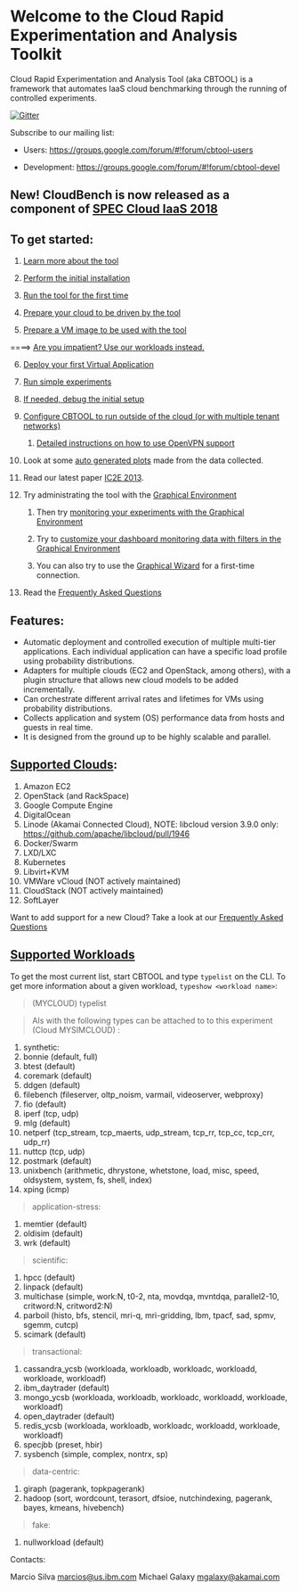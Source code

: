 # Welcome to the Cloud Rapid Experimentation and Analysis Toolkit

Cloud Rapid Experimentation and Analysis Tool (aka CBTOOL) is a framework that automates IaaS cloud benchmarking through the running of controlled experiments.

[![Gitter](https://badges.gitter.im/ibmcb-project/community.svg)](https://gitter.im/ibmcb-project/community?utm_source=badge&utm_medium=badge&utm_campaign=pr-badge)

Subscribe to our mailing list:

- Users: https://groups.google.com/forum/#!forum/cbtool-users

- Development: https://groups.google.com/forum/#!forum/cbtool-devel


## New! CloudBench is now released as a component of [SPEC Cloud IaaS 2018](http://spec.org/cloud_iaas2018)

## To get started:

1. [Learn more about the tool](https://github.com/ibmcb/cbtool/wiki/DOC:-Table-of-Contents)

2. [Perform the initial installation](https://github.com/ibmcb/cbtool/wiki/HOWTO:-Initial-Installation)

3. [Run the tool for the first time](https://github.com/ibmcb/cbtool/wiki/HOWTO:-Running-the-tool-for-the-first-time)

4. [Prepare your cloud to be driven by the tool](https://github.com/ibmcb/cbtool/wiki/HOWTO:-Preparing-your-cloud-to-be-driven-by-CBTOOL)

5. [Prepare a VM image to be used with the tool](https://github.com/ibmcb/cbtool/wiki/HOWTO:-Preparing-a-VM-to-be-used-with-CBTOOL-on-a-real-cloud)

====> [Are you impatient? Use our workloads instead.](https://github.com/ibmcb/cbtool/wiki/DOC:-Zero-configuration-(almost)-benchmarking-w--Nested-containers)

6. [Deploy your first Virtual Application](https://github.com/ibmcb/cbtool/wiki/HOWTO:-Deploy-your-first-virtual-application)

7. [Run simple experiments](https://github.com/ibmcb/cbtool/wiki/HOWTO:-Run-simple-experiments)

8. [If needed, debug the initial setup](https://github.com/ibmcb/cbtool/wiki/HOWTO:-Debug-initial-setup)

9. [Configure CBTOOL to run outside of the cloud (or with multiple tenant networks)](https://github.com/ibmcb/cbtool/wiki/HOWTO:-Run-the-CloudBench-orchestrator-outside-of-the-cloud-(or-with-multiple-tenant-networks))

    1. [Detailed instructions on how to use OpenVPN support](https://github.com/ibmcb/cbtool/wiki/HOWTO:-Use-VPN-support-with-your-benchmarks)
    
10. Look at some [auto generated plots](https://github.com/ibmcb/cbtool/wiki/HOWTO:-Save-Monitoring-Data-on-the-Command-Line) made from the data collected.

11. Read our latest paper [IC2E 2013](http://dl.acm.org/citation.cfm?id=2497243).

12. Try administrating the tool with the [Graphical Environment](https://github.ibm.com/marcios/cbtool/wiki/HOWTO:-Using-the-Graphical-Environment)

    1. Then try [monitoring your experiments with the Graphical Environment](https://github.ibm.com/marcios/cbtool/wiki/HOWTO:-Monitoring-with-the-Graphical-Environment)

    2. Try to [customize your dashboard monitoring data with filters in the Graphical Environment](https://github.ibm.com/marcios/cbtool/wiki/HOWTO:-Customize-Dashboard-Monitoring-in-the-Graphical-Environment)

    3. You can also try to use the [Graphical Wizard](https://github.ibm.com/marcios/cbtool/wiki/HOWTO:-Using-the-Wizard-for-first-time-connection) for a first-time connection.

13. Read the [Frequently Asked Questions](https://github.com/ibmcb/cbtool/wiki/FAQ)

## Features:
- Automatic deployment and controlled execution of multiple multi-tier applications.
Each individual application can have a specific load profile using probability distributions.
- Adapters for multiple clouds (EC2 and OpenStack, among others), with a plugin structure that allows new cloud models to be added incrementally.
- Can orchestrate different arrival rates and lifetimes for VMs using probability distributions.
- Collects application and system (OS) performance data from hosts and guests in real time.
- It is designed from the ground up to be highly scalable and parallel.

## <a name="adapters">[Supported Clouds](https://github.com/ibmcb/cbtool/wiki/DOC:-Supported-Clouds):

1. Amazon EC2
2. OpenStack (and RackSpace)
3. Google Compute Engine 
4. DigitalOcean
5. Linode (Akamai Connected Cloud), NOTE: libcloud version 3.9.0 only: https://github.com/apache/libcloud/pull/1946
5. Docker/Swarm
6. LXD/LXC
7. Kubernetes
8. Libvirt+KVM
9. VMWare vCloud (NOT actively maintained)
10. CloudStack (NOT actively maintained)
11. SoftLayer

Want to add support for a new Cloud? Take a look at our [Frequently Asked Questions](https://github.com/ibmcb/cbtool/wiki/FAQ#development-)

## <a name="workloads">[Supported Workloads](https://github.com/ibmcb/cbtool/wiki/DOC:-Supported-Virtual-Applications)

To get the most current list, start CBTOOL and type ```typelist``` on the CLI. To get more information about a given workload, ```typeshow <workload name>```:

> (MYCLOUD) typelist

> AIs with the following types can be attached to to this experiment (Cloud MYSIMCLOUD) :

1. synthetic:
2.  bonnie (default, full)
3.   btest (default)
4.  coremark (default)
5.  ddgen (default)
6.  filebench (fileserver, oltp_noism, varmail, videoserver, webproxy)
7.  fio (default)
8.  iperf (tcp, udp)
9.  mlg (default)
10.  netperf (tcp_stream, tcp_maerts, udp_stream, tcp_rr, tcp_cc, tcp_crr, udp_rr)
11.  nuttcp (tcp, udp)
12.  postmark (default)
13.  unixbench (arithmetic, dhrystone, whetstone, load, misc, speed, oldsystem, system, fs, shell, index)
14.  xping (icmp)

> application-stress:
1.  memtier (default)
2.  oldisim (default)
3.  wrk (default)

> scientific:
1.  hpcc (default)
2.  linpack (default)
3.  multichase (simple, work:N, t0-2, nta, movdqa, mvntdqa, parallel2-10, critword:N, critword2:N)
4.  parboil (histo, bfs, stencil, mri-q, mri-gridding, lbm, tpacf, sad, spmv, sgemm, cutcp)
5.  scimark (default)

> transactional:
1.  cassandra_ycsb (workloada, workloadb, workloadc, workloadd, workloade, workloadf)
2.  ibm_daytrader (default)
3.  mongo_ycsb (workloada, workloadb, workloadc, workloadd, workloade, workloadf)
4.  open_daytrader (default)
5.  redis_ycsb (workloada, workloadb, workloadc, workloadd, workloade, workloadf)
6.  specjbb (preset, hbir)
7.  sysbench (simple, complex, nontrx, sp)

> data-centric:
1.  giraph (pagerank, topkpagerank)
2.  hadoop (sort, wordcount, terasort, dfsioe, nutchindexing, pagerank, bayes, kmeans, hivebench)

> fake:
1.  nullworkload (default)

Contacts:

Marcio Silva marcios@us.ibm.com
Michael Galaxy mgalaxy@akamai.com
